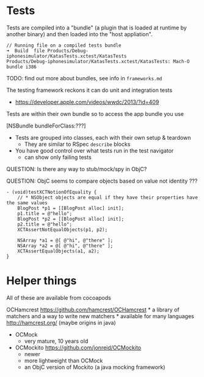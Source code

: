 # Tests

Tests are compiled into a "bundle" (a plugin that is loaded at runtime by
another binary) and then loaded into the "host appliation".

```
// Running file on a compiled tests bundle
➜  Build  file Products/Debug-iphonesimulator/KatasTests.xctest/KatasTests
Products/Debug-iphonesimulator/KatasTests.xctest/KatasTests: Mach-O bundle i386
```

TODO: find out more about bundles, see info in `frameworks.md`


The testing framework reckons it can do unit and integration tests

* https://developer.apple.com/videos/wwdc/2013/?id=409

Tests are within their own bundle so to access the app bundle you use

[NSBundle bundleForClass:???]

* Tests are grouped into classes, each with their own setup & teardown
    * They are similar to RSpec `describe` blocks
* You have good control over what tests run in the test navigator
    * can show only failing tests


QUESTION: Is there any way to stub/mock/spy in ObjC?

QUESTION: ObjC seems to compare objects based on value not identity ???

```objc
- (void)testXCTNotionOfEquality {
    // * NSObject objects are equal if they have their properties have the same values
    BlogPost *p1 = [[BlogPost alloc] init];
    p1.title = @"hello";
    BlogPost *p2 = [[BlogPost alloc] init];
    p2.title = @"hello";
    XCTAssertNotEqualObjects(p1, p2);

    NSArray *a1 = @[ @"hi", @"there" ];
    NSArray *a2 = @[ @"hi", @"there" ];
    XCTAssertEqualObjects(a1, a2);
}
```

# Helper things

All of these are available from cocoapods

OCHamcrest https://github.com/hamcrest/OCHamcrest
    * a library of matchers and a way to write new matchers
    * available for many languages http://hamcrest.org/ (maybe origins in java)
* OCMock
    * very mature, 10 years old
* OCMockito https://github.com/jonreid/OCMockito
    * newer
    * more lightweight than OCMock
    * an ObjC version of Mockito (a java mocking framework)
